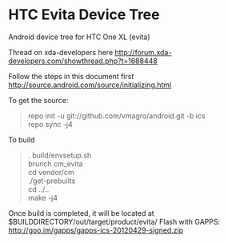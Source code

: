 HTC Evita Device Tree
========================

Android device tree for HTC One XL (evita)

Thread on xda-developers here http://forum.xda-developers.com/showthread.php?t=1688448

Follow the steps in this document first
http://source.android.com/source/initializing.html

To get the source:

> repo init -u git://github.com/vmagro/android.git -b ics<br>
> repo sync -j4<br>

To build

> . build/envsetup.sh<br>
> brunch cm_evita<br>
> cd vendor/cm<br>
> ./get-prebuilts<br>
> cd ../..<br>
> make -j4<br>

Once build is completed, it will be located at $BUILDDIRECTORY/out/target/product/evita/
Flash with GAPPS: http://goo.im/gapps/gapps-ics-20120429-signed.zip
